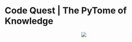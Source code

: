 # Code Quest | The PyTome of Knowledge

<div align="center">
  <img src="https://imgur.com/xQzGZjI.png" style="display:inline-block;">
</div>
